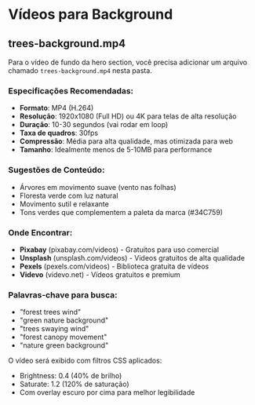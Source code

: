 # Vídeos para Background

## trees-background.mp4

Para o vídeo de fundo da hero section, você precisa adicionar um arquivo chamado `trees-background.mp4` nesta pasta.

### Especificações Recomendadas:
- **Formato**: MP4 (H.264)
- **Resolução**: 1920x1080 (Full HD) ou 4K para telas de alta resolução
- **Duração**: 10-30 segundos (vai rodar em loop)
- **Taxa de quadros**: 30fps
- **Compressão**: Média para alta qualidade, mas otimizada para web
- **Tamanho**: Idealmente menos de 5-10MB para performance

### Sugestões de Conteúdo:
- Árvores em movimento suave (vento nas folhas)
- Floresta verde com luz natural
- Movimento sutil e relaxante
- Tons verdes que complementem a paleta da marca (#34C759)

### Onde Encontrar:
- **Pixabay** (pixabay.com/videos) - Gratuitos para uso comercial
- **Unsplash** (unsplash.com/videos) - Videos gratuitos de alta qualidade  
- **Pexels** (pexels.com/videos) - Biblioteca gratuita de vídeos
- **Videvo** (videvo.net) - Vídeos gratuitos e premium

### Palavras-chave para busca:
- "forest trees wind"
- "green nature background"
- "trees swaying wind"
- "forest canopy movement"
- "nature green background"

O vídeo será exibido com filtros CSS aplicados:
- Brightness: 0.4 (40% de brilho)
- Saturate: 1.2 (120% de saturação)
- Com overlay escuro por cima para melhor legibilidade



